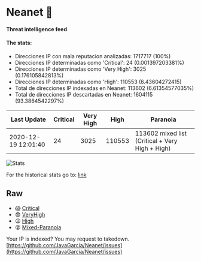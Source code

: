 # Neanet :hocho:
#### Threat intelligence feed
#### The stats:

- Direcciones IP con mala reputacion analizadas: 1717717 (100%)
- Direcciones IP determinadas como 'Critical':  24 (0.001397203381%)
- Direcciones IP determinadas como 'Very High':  3025 (0.176105842813%)
- Direcciones IP determinadas como 'High':  110553 (6.43604272415)
- Total de direcciones IP indexadas en Neanet:  113602 (6.61354577035%)
- Total de direcciones IP descartadas en Neanet:  1604115 (93.3864542297%)

| Last Update | Critical | Very High | High | Paranoia |
| --- | --- | --- | --- | --- |
| 2020-12-19 12:01:40 | 24 | 3025 | 110553 | 113602 mixed list (Critical + Very High + High)|

![Stats](https://docs.google.com/spreadsheets/d/e/2PACX-1vSnaNMIXVabIpDJjufMlzH7poXnshF3mgd8Is1g9ytUEzVsP5my4Trn8f-xkoLLQ38xpL3HtmUexLo6/pubchart?oid=501124687&format=image)

For the historical stats go to: [link](/stats.csv)
## Raw
- :scream: [Critical](https://raw.githubusercontent.com/JavaGarcia/Neanet/master/blacklists/neanet_critical.txt)
- :fearful: [VeryHigh](https://raw.githubusercontent.com/JavaGarcia/Neanet/master/blacklists/neanet_veryHigh.txtt)
- :frowning: [High](https://raw.githubusercontent.com/JavaGarcia/Neanet/master/blacklists/neanet_high.txt)
- :dizzy_face: [Mixed-Paranoia](https://raw.githubusercontent.com/JavaGarcia/Neanet/master/blacklists/neanet_all.txt)


Your IP is indexed? You may request to takedown. [https://github.com/JavaGarcia/Neanet/issues](https://github.com/JavaGarcia/Neanet/issues)





































































































































































































































































































































































































































































































































































































































































































































































































































































































































































































































































































































































































































































































































































































































































































































































































































































































































































































































































































































































































































































































































































































































































































































































































































































































































































































































































































































































































































































































































































































